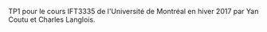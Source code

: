 TP1 pour le cours IFT3335 de l'Université de Montréal en hiver 2017 par Yan Coutu et Charles Langlois.